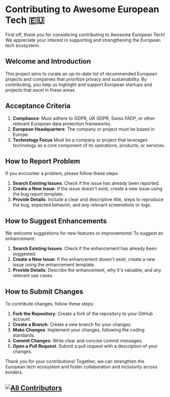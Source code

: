 # Contributing to Awesome European Tech 🇪🇺

First off, thank you for considering contributing to Awesome European Tech! We appreciate your interest in supporting and strengthening the European tech ecosystem.

## Welcome and Introduction

This project aims to curate an up-to-date list of recommended European projects and companies that prioritize privacy and sustainability. By contributing, you help us highlight and support European startups and projects that excel in these areas.

## Acceptance Criteria

1. **Compliance**: Must adhere to GDPR, UK GDPR, Swiss FADP, or other relevant European data protection frameworks.
2. **European Headquarters**: The company or project must be based in Europe.
3. **Technology Focus** Must be a company or project that leverages technology as a core component of its operations, products, or services.
## How to Report Problem

If you encounter a problem, please follow these steps:

1. **Search Existing Issues**: Check if the issue has already been reported.
2. **Create a New Issue**: If the issue doesn't exist, create a new issue using the bug report template.
3. **Provide Details**: Include a clear and descriptive title, steps to reproduce the bug, expected behavior, and any relevant screenshots or logs.

## How to Suggest Enhancements

We welcome suggestions for new features or improvements! To suggest an enhancement:

1. **Search Existing Issues**: Check if the enhancement has already been suggested.
2. **Create a New Issue**: If the enhancement doesn't exist, create a new issue using the enhancement template.
3. **Provide Details**: Describe the enhancement, why it's valuable, and any relevant use cases.


## How to Submit Changes

To contribute changes, follow these steps:

1. **Fork the Repository**: Create a fork of the repository to your GitHub account.
2. **Create a Branch**: Create a new branch for your changes.
3. **Make Changes**: Implement your changes, following the coding standards.
4. **Commit Changes**: Write clear and concise commit messages.
5. **Open a Pull Request**: Submit a pull request with a description of your changes.

Thank you for your contributions! Together, we can strengthen the European tech ecosystem and foster collaboration and inclusivity across borders.

[![All Contributors](https://img.shields.io/github/all-contributors/uscenps/Awesome-European-Tech?color=ee8449&style=flat-square)](#contributors)
---


